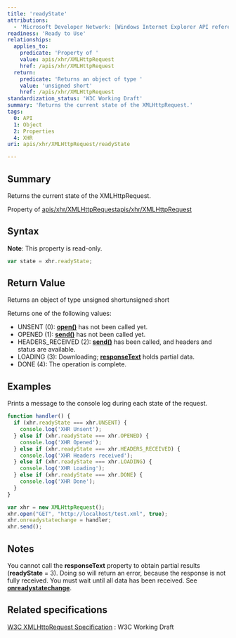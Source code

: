 ```yaml
---
title: 'readyState'
attributions:
  - 'Microsoft Developer Network: [Windows Internet Explorer API reference Article](http://msdn.microsoft.com/en-us/library/ie/hh828809%28v=vs.85%29.aspx)'
readiness: 'Ready to Use'
relationships:
  applies_to:
    predicate: 'Property of '
    value: apis/xhr/XMLHttpRequest
    href: /apis/xhr/XMLHttpRequest
  return:
    predicate: 'Returns an object of type '
    value: 'unsigned short'
    href: /apis/xhr/XMLHttpRequest
standardization_status: 'W3C Working Draft'
summary: 'Returns the current state of the XMLHttpRequest.'
tags:
  0: API
  1: Object
  2: Properties
  4: XHR
uri: apis/xhr/XMLHttpRequest/readyState

---
```

## Summary

Returns the current state of the XMLHttpRequest.

Property of [apis/xhr/XMLHttpRequest](/apis/xhr/XMLHttpRequest)[apis/xhr/XMLHttpRequest](/apis/xhr/XMLHttpRequest)

## Syntax

**Note**: This property is read-only.

``` js
var state = xhr.readyState;
```

## Return Value

Returns an object of type unsigned shortunsigned short

Returns one of the following values:

-   UNSENT (0): [**open()**](/apis/xhr/XMLHttpRequest/open) has not been called yet.
-   OPENED (1): [**send()**](/apis/xhr/XMLHttpRequest/send) has not been called yet.
-   HEADERS\_RECEIVED (2): [**send()**](/apis/xhr/XMLHttpRequest/send) has been called, and headers and status are available.
-   LOADING (3): Downloading; [**responseText**](/apis/xhr/XMLHttpRequest/responseText) holds partial data.
-   DONE (4): The operation is complete.

## Examples

Prints a message to the console log during each state of the request.

``` js
function handler() {
  if (xhr.readyState === xhr.UNSENT) {
    console.log('XHR Unsent');
  } else if (xhr.readyState === xhr.OPENED) {
    console.log('XHR Opened');
  } else if (xhr.readyState === xhr.HEADERS_RECEIVED) {
    console.log('XHR Headers received');
  } else if (xhr.readyState === xhr.LOADING) {
    console.log('XHR Loading');
  } else if (xhr.readyState === xhr.DONE) {
    console.log('XHR Done');
  }
}

var xhr = new XMLHttpRequest();
xhr.open("GET", "http://localhost/test.xml", true);
xhr.onreadystatechange = handler;
xhr.send();
```

## Notes

You cannot call the **responseText** property to obtain partial results (**readyState** = 3). Doing so will return an error, because the response is not fully received. You must wait until all data has been received. See [**onreadystatechange**](/apis/xhr/XMLHttpRequest/readystatechange).

## Related specifications

[W3C XMLHttpRequest Specification](http://www.w3.org/TR/XMLHttpRequest/)
:   W3C Working Draft
